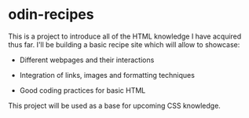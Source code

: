 # odin-recipes

This is a project to introduce all of the HTML knowledge I have acquired thus far.
I'll be building a basic recipe site which will allow to showcase:

- Different webpages and their interactions

- Integration of links, images and formatting techniques

- Good coding practices for basic HTML

This project will be used as a base for upcoming CSS knowledge.